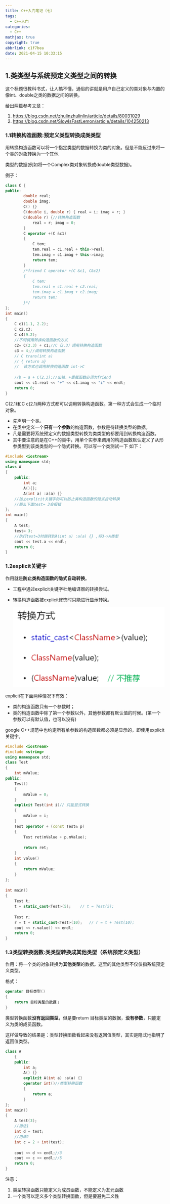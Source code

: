 ```yaml
---
title: C++入门笔记（七）
tags:
  - C++入门
categories:
  - C++
mathjax: true
copyright: true
abbrlink: c1f7bea
date: 2021-04-15 10:33:15
---
```


## 1.类类型与系统预定义类型之间的转换

这个标题很教科书式，让人搞不懂，通俗的讲就是用户自己定义的类对象与内置的像int、double之类的数据之间的转换。

<!--more-->

给出两篇参考文章：

1. https://blog.csdn.net/zhulinzhulinlin/article/details/80031029
2. https://blog.csdn.net/SlowIsFastLemon/article/details/104250213

### 1.1转换构造函数:预定义类型转换成类类型

用转换构造函数可以将一个指定类型的数据转换为类的对象。但是不能反过来将一个类的对象转换为一个其他

类型的数据(例如将一个Complex类对象转换成double类型数据)。

例子：

```C++
class C {
public:
        double real;
        double imag;
        C() {}
        C(double i, double r) { real = i; imag = r; }
        C(double r) {//转换构造函数
            real = r; imag = 0;
        }
        C operator +(C &c1)
        {
            C tem;
            tem.real = c1.real + this->real;
            tem.imag = c1.imag + this->imag;
            return tem;
        }
        /*friend C operator +(C &c1, C&c2)
        {
            C tem;
            tem.real = c1.real + c2.real;
            tem.imag = c1.imag + c2.imag;
            return tem;
        }*/
};
int main()
{
    C c1(1.1, 2.2);
    C c2,c3;
    C c4(9.2);
    //不同调用转换构造函数的方式
    c2= C(2.3) + c1;//C（2.3）调用转换构造函数
    c3 = 4;//调用转换构造函数
    // C trans(int a)
    // { return a}
    //  该方式也调用转换构造函数 int->C 

    //b = a + C(2.3);//出错，+重载函数必须为friend
    cout << c1.real << "+" << c1.imag << "i" << endl;
    return 0;
}
```

C(2.1)和C c(2.1)两种方式都可以调用转换构造函数。第一种方式会生成一个临时对象。

- 先声明一个类。
- 在类中定义一个**只有一个参数**的构造函数，参数是待转换类型的数据。
- 凡是需要将系统预定义的数据类型转换为类类型的都要用到转换构造函数。
- 其中要注意的是在C++的类中，用单个实参来调用的构造函数默认定义了从形参类型到该类类型的一个隐式转换。可以写一个类测试一下 如下：

```C++
#include <iostream>
using namespace std;
class A
{
    public:
        int a;
        A(){};
        A(int a) :a(a) {}
    //加上explicit关键字的可以防止类构造函数的隐式自动转换
    //那么下面test= 3会报错
};
int main()
{
    A test;
    test= 3;
    //执行test=3时跳转到A(int a) :a(a) {} ,将3->A类型
    cout << test.a << endl;
    return 0;
}
```

### 1.2explicit关键字

作用就是**防止类构造函数的隐式自动转换**。

- 工程中通过explicit关键字杜绝编译器的转换尝试。

- 转换构造函数被explicit修饰时只能进行显示转换。

  ![image-20210415111019594](C-入门笔记（七）/image-20210415111019594.png)

explicit在下面两种情况下有效：

- 类的构造函数只有一个参数时；
- 类的构造函数中除了第一个参数以外，其他参数都有默认值的时候。(第一个参数可以有默认值，也可以没有)

google C++规范中也约定所有单参数的构造函数都必须是显示的，即使用explicit关键字。

```C++
#include <iostream>
#include <string>
using namespace std;
class Test
{
    int mValue;
public:
    Test()
    {
        mValue = 0;
    }   
    explicit Test(int i)// 只能显式转换
    {
        mValue = i;
    }   
    Test operator + (const Test& p)
    {
        Test ret(mValue + p.mValue);
        
        return ret;
    }    
    int value()
    {
        return mValue;
    }
};

int main()
{   
    Test t;    
    t = static_cast<Test>(5);    // t = Test(5);
    
    Test r;  
    r = t + static_cast<Test>(10);   // r = t + Test(10);
    cout << r.value() << endl;
    return 0;
}
```

### 1.3类型转换函数:类类型转换成其他类型（系统预定义类型）

作用：将一个类的对象转换为**其他类型**的数据。这里的其他类型不仅仅指系统预定义类型。

格式：

```C++
operator 目标类型()
{
    return 目标类型的数据；
}
```

类型转换函数**没有返回类型**，但是要return 目标类型的数据，**没有参数**，只能定义为类的成员函数。

这样做导致的结果是：类型转换函数看起来没有返回值类型，其实是隐式地指明了返回值类型。

```C++
class A
    {
    public:
        int a;
        A() {}
        explicit A(int a) :a(a) {}
        operator int()//类型转换函数
        {
            return a;
        }
};
int main()
{
    A test(3);
    //用法1
    int d = test;
    //用法2
    int c = 2 + int(test);

    cout << d << endl;//3
    cout << c << endl;//5
    return 0;
}
```

注意：

1. 类型转换函数只能定义为成员函数，不能定义为友元函数
2. 一个类可以定义多个类型转换函数，但是要避免二义性